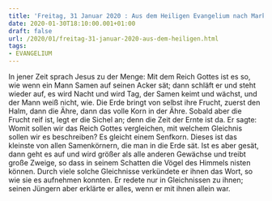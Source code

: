 ```yaml
---
title: 'Freitag, 31 Januar 2020 : Aus dem Heiligen Evangelium nach Markus - Mk 4,26-34.'
date: 2020-01-30T18:10:00.001+01:00
draft: false
url: /2020/01/freitag-31-januar-2020-aus-dem-heiligen.html
tags: 
- EVANGELIUM
---
```


In jener Zeit sprach Jesus zu der Menge: Mit dem Reich Gottes ist es so, wie wenn ein Mann Samen auf seinen Acker sät; dann schläft er und steht wieder auf, es wird Nacht und wird Tag, der Samen keimt und wächst, und der Mann weiß nicht, wie. Die Erde bringt von selbst ihre Frucht, zuerst den Halm, dann die Ähre, dann das volle Korn in der Ähre. Sobald aber die Frucht reif ist, legt er die Sichel an; denn die Zeit der Ernte ist da. Er sagte: Womit sollen wir das Reich Gottes vergleichen, mit welchem Gleichnis sollen wir es beschreiben? Es gleicht einem Senfkorn. Dieses ist das kleinste von allen Samenkörnern, die man in die Erde sät. Ist es aber gesät, dann geht es auf und wird größer als alle anderen Gewächse und treibt große Zweige, so dass in seinem Schatten die Vögel des Himmels nisten können. Durch viele solche Gleichnisse verkündete er ihnen das Wort, so wie sie es aufnehmen konnten. Er redete nur in Gleichnissen zu ihnen; seinen Jüngern aber erklärte er alles, wenn er mit ihnen allein war.
